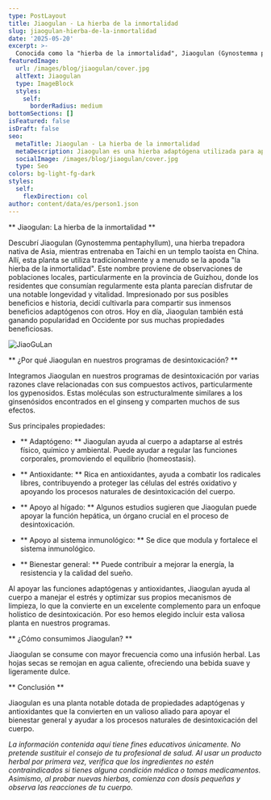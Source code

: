 ```yaml
---
type: PostLayout
title: Jiaogulan - La hierba de la inmortalidad
slug: jiaogulan-hierba-de-la-inmortalidad
date: '2025-05-20'
excerpt: >-
  Conocida como la "hierba de la inmortalidad", Jiaogulan (Gynostemma pentaphyllum) es una planta adaptógena venerada, utilizada tradicionalmente en China para promover la longevidad y la vitalidad. Incluimos Jiaogulan en nuestros programas de desintoxicación por sus potentes propiedades antioxidantes, adaptógenas y de apoyo al hígado. Rica en gypenosidos, ayuda al cuerpo a manejar el estrés, fortalecer el sistema inmunológico y mejorar la desintoxicación natural. Generalmente consumida como una infusión herbal relajante, Jiaogulan es un aliado suave pero potente para fomentar el equilibrio, la resiliencia y el bienestar holístico.
featuredImage:
  url: /images/blog/jiaogulan/cover.jpg
  altText: Jiaogulan
  type: ImageBlock
  styles:
    self:
      borderRadius: medium
bottomSections: []
isFeatured: false
isDraft: false
seo:
  metaTitle: Jiaogulan - La hierba de la inmortalidad
  metaDescription: Jiaogulan es una hierba adaptógena utilizada para apoyar la longevidad y la resiliencia; aprende cómo la usamos en nuestros programas de desintoxicación para mejorar la recuperación y la vitalidad.
  socialImage: /images/blog/jiaogulan/cover.jpg
  type: Seo
colors: bg-light-fg-dark
styles:
  self:
    flexDirection: col
author: content/data/es/person1.json
---
```


** Jiaogulan: La hierba de la inmortalidad **

Descubrí Jiaogulan (Gynostemma pentaphyllum), una hierba trepadora nativa de Asia, mientras entrenaba en Taichi en un templo taoísta en China. Allí, esta planta se utiliza tradicionalmente y a menudo se la apoda "la hierba de la inmortalidad". Este nombre proviene de observaciones de poblaciones locales, particularmente en la provincia de Guizhou, donde los residentes que consumían regularmente esta planta parecían disfrutar de una notable longevidad y vitalidad. Impresionado por sus posibles beneficios e historia, decidí cultivarla para compartir sus inmensos beneficios adaptógenos con otros. Hoy en día, Jiaogulan también está ganando popularidad en Occidente por sus muchas propiedades beneficiosas.

![JiaoGuLan](/images/blog/jiaogulan/jiaogulan.jpg)

** ¿Por qué Jiaogulan en nuestros programas de desintoxicación? **

Integramos Jiaogulan en nuestros programas de desintoxicación por varias razones clave relacionadas con sus compuestos activos, particularmente los gypenosidos. Estas moléculas son estructuralmente similares a los ginsenósidos encontrados en el ginseng y comparten muchos de sus efectos.

Sus principales propiedades:

- ** Adaptógeno: ** Jiaogulan ayuda al cuerpo a adaptarse al estrés físico, químico y ambiental. Puede ayudar a regular las funciones corporales, promoviendo el equilibrio (homeostasis).

- ** Antioxidante: ** Rica en antioxidantes, ayuda a combatir los radicales libres, contribuyendo a proteger las células del estrés oxidativo y apoyando los procesos naturales de desintoxicación del cuerpo.

- ** Apoyo al hígado: ** Algunos estudios sugieren que Jiaogulan puede apoyar la función hepática, un órgano crucial en el proceso de desintoxicación.

- ** Apoyo al sistema inmunológico: ** Se dice que modula y fortalece el sistema inmunológico.

- ** Bienestar general: ** Puede contribuir a mejorar la energía, la resistencia y la calidad del sueño.

Al apoyar las funciones adaptógenas y antioxidantes, Jiaogulan ayuda al cuerpo a manejar el estrés y optimizar sus propios mecanismos de limpieza, lo que la convierte en un excelente complemento para un enfoque holístico de desintoxicación. Por eso hemos elegido incluir esta valiosa planta en nuestros programas.

** ¿Cómo consumimos Jiaogulan? **

Jiaogulan se consume con mayor frecuencia como una infusión herbal. Las hojas secas se remojan en agua caliente, ofreciendo una bebida suave y ligeramente dulce.

** Conclusión **

Jiaogulan es una planta notable dotada de propiedades adaptógenas y antioxidantes que la convierten en un valioso aliado para apoyar el bienestar general y ayudar a los procesos naturales de desintoxicación del cuerpo.

_La información contenida aquí tiene fines educativos únicamente. No pretende sustituir el consejo de tu profesional de salud. Al usar un producto herbal por primera vez, verifica que los ingredientes no estén contraindicados si tienes alguna condición médica o tomas medicamentos. Asimismo, al probar nuevas hierbas, comienza con dosis pequeñas y observa las reacciones de tu cuerpo._
